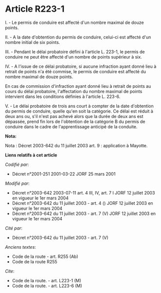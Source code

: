 # Article R223-1

I. - Le permis de conduire est affecté d'un nombre maximal de douze points.

II. - A la date d'obtention du permis de conduire, celui-ci est affecté d'un nombre initial de six points.

III. - Pendant le délai probatoire défini à l'article L. 223-1, le permis de conduire ne peut être affecté d'un nombre de
points supérieur à six.

IV. - A l'issue de ce délai probatoire, si aucune infraction ayant donné lieu à retrait de points n'a été commise, le permis
de conduire est affecté du nombre maximal de douze points.

En cas de commission d'infraction ayant donné lieu à retrait de points au cours du délai probatoire, l'affectation du nombre
maximal de points intervient dans les conditions définies à l'article L. 223-6.

V. - Le délai probatoire de trois ans court à compter de la date d'obtention du permis de conduire, quelle qu'en soit la
catégorie. Ce délai est réduit à deux ans ou, s'il n'est pas achevé alors que la durée de deux ans est dépassée, prend fin
lors de l'obtention de la catégorie B du permis de conduire dans le cadre de l'apprentissage anticipé de la conduite.

**Nota:**

Nota : Décret 2003-642 du 11 juillet 2003 art. 9 : application à Mayotte.

**Liens relatifs à cet article**

_Codifié par_:

  - Décret n°2001-251 2001-03-22 JORF 25 mars 2001

_Modifié par_:

  - Décret n°2003-642 2003-07-11 art. 4 III, IV, art. 7 I JORF 12 juillet 2003 en vigueur le 1er mars 2004
  - Décret n°2003-642 du 11 juillet 2003 - art. 4 () JORF 12 juillet 2003 en vigueur le 1er mars 2004
  - Décret n°2003-642 du 11 juillet 2003 - art. 7 (V) JORF 12 juillet 2003 en vigueur le 1er mars 2004

_Cité par_:

  - Décret n°2003-642 du 11 juillet 2003 - art. 7 (V)

_Anciens textes_:

  - Code de la route - art. R255 (Ab)
  - Code de la route R255

_Cite_:

  - Code de la route. - art. L223-1 (M)
  - Code de la route. - art. L223-6 (M)

